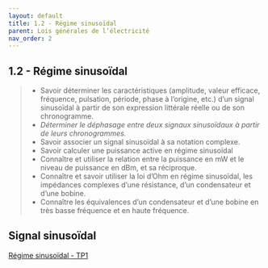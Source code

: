 ```yaml
---
layout: default
title: 1.2 - Régime sinusoïdal
parent: Lois générales de l’électricité
nav_order: 2
---
```



## 1.2 - Régime sinusoïdal


> - Savoir déterminer les caractéristiques (amplitude, valeur efficace, fréquence, pulsation, période, phase à l’origine, etc.) d’un signal sinusoïdal à partir de son expression littérale réelle ou de son chronogramme.
> - *Déterminer le déphasage entre deux signaux sinusoïdaux à partir de leurs chronogrammes.*
> - Savoir associer un signal sinusoïdal à sa notation complexe.
> - Savoir calculer une puissance active en régime sinusoïdal
> - Connaître et utiliser la relation entre la puissance en mW et le niveau de puissance en dBm, et sa réciproque.
> - Connaître et savoir utiliser la loi d’Ohm en régime sinusoïdal, les impédances complexes d’une résistance, d’un condensateur et d’une bobine.
> - Connaître les équivalences d’un condensateur et d’une bobine en très basse fréquence et en haute fréquence.

## Signal sinusoïdal

[Régime sinusoïdal - TP1](/cours/regime-sinusoidal/bts-ciel_regime-sinusoidal_TP1.pdf)
